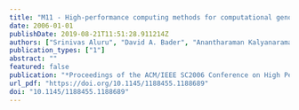 ```yaml
---
title: "M11 - High-performance computing methods for computational genomics"
date: 2006-01-01
publishDate: 2019-08-21T11:51:28.911214Z
authors: ["Srinivas Aluru", "David A. Bader", "Anantharaman Kalyanaraman"]
publication_types: ["1"]
abstract: ""
featured: false
publication: "*Proceedings of the ACM/IEEE SC2006 Conference on High Performance Networking and Computing, November 11-17, 2006, Tampa, FL, USA*"
url_pdf: "https://doi.org/10.1145/1188455.1188689"
doi: "10.1145/1188455.1188689"
---
```


